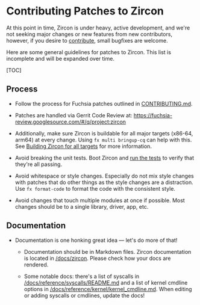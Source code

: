 # Contributing Patches to Zircon

At this point in time, Zircon is under heavy, active development, and we're
not seeking major changes or new features from new contributors, however, if
you desire to [contribute](/CONTRIBUTING.md), small bugfixes are welcome.

Here are some general guidelines for patches to Zircon.  This list is
incomplete and will be expanded over time.

[TOC]

## Process


* Follow the process for Fuchsia patches outlined in [CONTRIBUTING.md](/CONTRIBUTING.md).

*   Patches are handled via Gerrit Code Review at: https://fuchsia-review.googlesource.com/#/q/project:zircon

*   Additionally, make sure Zircon is buildable for all major targets (x86-64, arm64) at every
    change. Using `fx multi bringup-cq` can help with this.
    See [Building Zircon for all targets](/docs/zircon/getting_started.md#building_zircon_for_all_targets)
    for more information.

*   Avoid breaking the unit tests. Boot Zircon and [run the tests](/docs/zircon/testing.md) to verify that
    they're all passing.

*   Avoid whitespace or style changes. Especially do not mix style changes with
    patches that do other things as the style changes are a distraction. Use `fx format-code`
    to format the code with the consistent style.

*   Avoid changes that touch multiple modules at once if possible. Most changes
    should be to a single library, driver, app, etc.

## Documentation

* Documentation is one honking great idea &mdash; let's do more of that!

    - Documentation should be in Markdown files. Zircon documentation is located in [/docs/zircon][googlesource-docs].
      Please check how your docs are rendered.

    - Some notable docs: there's a list of syscalls in [/docs/reference/syscalls/README.md][syscall-doc] and a list of
      kernel cmdline options in [/docs/reference/kernel/kernel_cmdline.md][cmdline-doc].  When editing or adding
      syscalls or cmdlines, update the docs!

[googlesource-docs]: /docs/zircon/
[syscall-doc]: /docs/reference/syscalls/README.md
[cmdline-doc]: /docs/reference/kernel/kernel_cmdline.md
